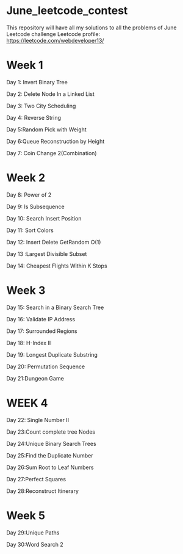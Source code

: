 # June_leetcode_contest
This repository will have all my solutions to all the problems of June Leetcode challenge
Leetcode profile: https://leetcode.com/webdeveloper13/


# Week 1

Day 1: Invert Binary Tree

Day 2: Delete Node In a Linked List

Day 3: Two City Scheduling

Day 4: Reverse String

Day 5:Random Pick with Weight

Day 6:Queue Reconstruction by Height

Day 7: Coin Change 2(Combination)

# Week 2

Day 8: Power of 2

Day 9: Is Subsequence

Day 10:  Search Insert Position

Day 11: Sort Colors

Day 12: Insert Delete GetRandom O(1)

Day 13 :Largest Divisible Subset

Day 14: Cheapest Flights Within K Stops

# Week 3

Day 15: Search in a Binary Search Tree

Day 16: Validate IP Address

Day 17: Surrounded Regions

Day 18: H-Index II

Day 19: Longest Duplicate Substring

Day 20: Permutation Sequence

Day 21:Dungeon Game

# WEEK 4

Day 22: Single Number II

Day 23:Count complete tree Nodes

Day 24:Unique Binary Search Trees

Day 25:Find the Duplicate Number

Day 26:Sum Root to Leaf Numbers

Day 27:Perfect Squares

Day 28:Reconstruct Itinerary

# Week 5

Day 29:Unique Paths

Day 30:Word Search 2



